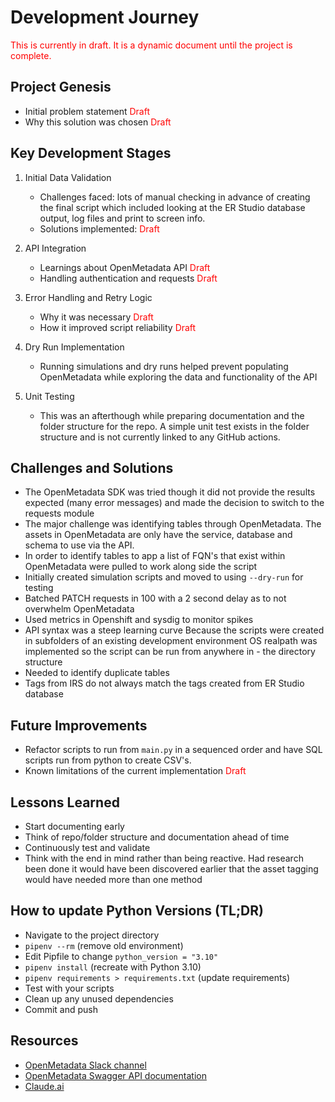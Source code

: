# Development Journey
<font color="red"> This is currently in draft. It is a dynamic document until the project is complete.</font>
## Project Genesis
- Initial problem statement <font color="red">Draft</font>
- Why this solution was chosen <font color="red">Draft</font>

## Key Development Stages
1. Initial Data Validation
   - Challenges faced: lots of manual checking in advance of creating the final script which included looking at the ER Studio database output, log files and print to screen info.
   - Solutions implemented: <font color="red">Draft</font>

2. API Integration
   - Learnings about OpenMetadata API <font color="red">Draft</font>
   - Handling authentication and requests <font color="red">Draft</font>

3. Error Handling and Retry Logic
   - Why it was necessary <font color="red">Draft</font>
   - How it improved script reliability <font color="red">Draft</font>

4. Dry Run Implementation
   - Running simulations and dry runs helped prevent populating OpenMetadata while exploring the data and functionality of the API

5. Unit Testing
   - This was an afterthough while preparing documentation and the folder structure for the repo. A simple unit test exists in the folder structure and is not currently linked to any GitHub actions.

## Challenges and Solutions

- The OpenMetadata SDK was tried though it did not provide the results expected (many error messages) and made the decision to switch to the requests module
- The major challenge was identifying tables through OpenMetadata. The assets in OpenMetadata are only have the service, database and schema to use via the API.
- In order to identify tables to app a list of FQN's that exist within OpenMetadata were pulled to work along side the script
- Initially created simulation scripts and moved to using `--dry-run` for testing
- Batched PATCH requests in 100 with a 2 second delay as to not overwhelm OpenMetadata
- Used metrics in Openshift and sysdig to monitor spikes
- API syntax was a steep learning curve
Because the scripts were created in subfolders of an existing development environment OS realpath was implemented so the script can be run from anywhere in - the directory structure
- Needed to identify duplicate tables
- Tags from IRS do not always match the tags created from ER Studio database


## Future Improvements
- Refactor scripts to run from `main.py` in a sequenced order and have SQL scripts run from python to create CSV's.
- Known limitations of the current implementation <font color="red">Draft</font>

## Lessons Learned
- Start documenting early
- Think of repo/folder structure and documentation ahead of time
- Continuously test and validate
- Think with the end in mind rather than being reactive. Had research been done it would have been discovered earlier that the asset tagging would have needed more than one method

## How to update Python Versions (TL;DR)
- Navigate to the project directory
- `pipenv --rm` (remove old environment)
- Edit Pipfile to change `python_version = "3.10"`
- `pipenv install` (recreate with Python 3.10)
- `pipenv requirements > requirements.txt` (update requirements)
- Test with your scripts
- Clean up any unused dependencies
- Commit and push

## Resources
- [OpenMetadata Slack channel](https://openmetadata.slack.com/archives/C02B6955S4S)
- [OpenMetadata Swagger API documentation](https://docs.open-metadata.org/swagger.html)
- [Claude.ai](https://claude.ai/)